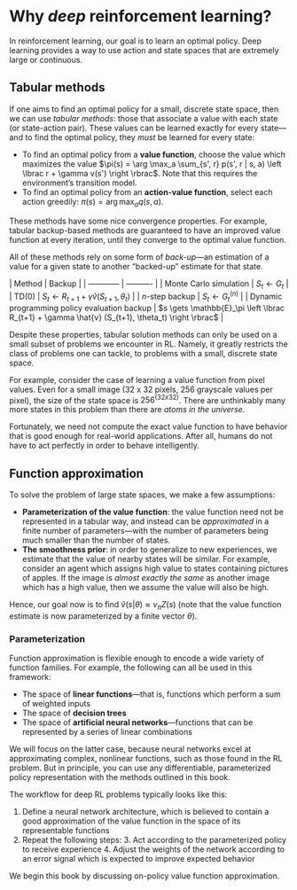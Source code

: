 # Why *deep* reinforcement learning?

In reinforcement learning, our goal is to learn an optimal policy. Deep learning provides a way to use action and state spaces that are extremely large or continuous.

## Tabular methods

If one aims to find an optimal policy for a small, discrete state space, then we can use *tabular methods*: those that associate a value with each state (or state-action pair). These values can be learned exactly for every state—and to find the optimal policy, they *must* be learned for every state:

* To find an optimal policy from a **value function**, choose the value which maximizes the value $\pi(s) = \arg \max_a \sum_{s', r} p(s', r | s, a) \left \lbrac r + \gamma v(s') \right \rbrac$. Note that this requires the environment’s transition model.
* To find an optimal policy from an **action-value function**, select each action greedily: $\pi(s) = \arg \max_a q(s, a)$.

These methods have some nice convergence properties. For example, tabular backup-based methods are guaranteed to have an improved value function at every iteration, until they converge to the optimal value function.

All of these methods rely on some form of *back-up*—an estimation of a value for a given state to another “backed-up” estimate for that state.

| Method | Backup |
| ———— | ———- |
| Monte Carlo simulation | $S_t \gets G_t$ |
| TD(0) | $S_t \gets R_{t+1} + \gamma \hat{v} (S_{t+1}, \theta_t)$ |
| $n$-step backup | $S_t \gets G_t^{(n)}$ |
| Dynamic programming policy evaluation backup | $s \gets \mathbb{E}_\pi \left \lbrac R_{t+1} + \gamma \hat{v} (S_{t+1}, \theta_t) \right \rbrac$ |

Despite these properties, tabular solution methods can only be used on a small subset of problems we encounter in RL. Namely, it greatly restricts the class of problems one can tackle, to problems with a small, discrete state space. 

For example, consider the case of learning a value function from pixel values. Even for a small image (32 x 32 pixels, 256 grayscale values per pixel), the size of the state space is $256^(32 x 32)$. There are unthinkably many more states in this problem than there are *atoms in the universe*.

Fortunately, we need not compute the exact value function to have behavior that is good enough for real-world applications. After all, humans do not have to act perfectly in order to behave intelligently.

## Function approximation

To solve the problem of large state spaces, we make a few assumptions:

* **Parameterization of the value function**: the value function need not be represented in a tabular way, and instead can be *approximated* in a finite number of parameters—with the number of parameters being much smaller than the number of states.
* **The smoothness prior**: in order to generalize to new experiences, we estimate that the value of nearby states will be similar. For example, consider an agent which assigns high value to states containing pictures of apples. If the image is *almost exactly the same* as another image which has a high value, then we assume the value will also be high.

Hence, our goal now is to find $\hat{v}(s | \theta) \approx v_\pi Z(s)$ (note that the value function estimate is now parameterized by a finite vector $\theta$).

### Parameterization

Function approximation is flexible enough to encode a wide variety of function families. For example, the following can all be used in this framework:

* The space of **linear functions**—that is, functions which perform a sum of weighted inputs
* The space of **decision trees**
* The space of **artificial neural networks**—functions that can be represented by a series of linear combinations

We will focus on the latter case, because neural networks excel at approximating complex, nonlinear functions, such as those found in the RL problem. But in principle, you can use any differentiable, parameterized policy representation with the methods outlined in this book.

The workflow for deep RL problems typically looks like this:

1. Define a neural network architecture, which is believed to contain a good approximation of the value function in the space of its representable functions
2. Repeat the following steps:
	3. Act according to the parameterized policy to receive experience
	4. Adjust the weights of the network according to an error signal which is expected to improve expected behavior

We begin this book by discussing on-policy value function approximation.